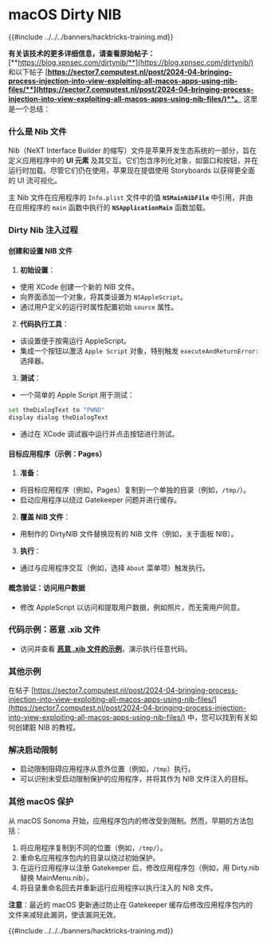 # macOS Dirty NIB

{{#include ../../../banners/hacktricks-training.md}}

**有关该技术的更多详细信息，请查看原始帖子：** [**https://blog.xpnsec.com/dirtynib/**](https://blog.xpnsec.com/dirtynib/) 和以下帖子 [**https://sector7.computest.nl/post/2024-04-bringing-process-injection-into-view-exploiting-all-macos-apps-using-nib-files/**](https://sector7.computest.nl/post/2024-04-bringing-process-injection-into-view-exploiting-all-macos-apps-using-nib-files/)**。** 这里是一个总结：

### 什么是 Nib 文件

Nib（NeXT Interface Builder 的缩写）文件是苹果开发生态系统的一部分，旨在定义应用程序中的 **UI 元素** 及其交互。它们包含序列化对象，如窗口和按钮，并在运行时加载。尽管它们仍在使用，苹果现在提倡使用 Storyboards 以获得更全面的 UI 流可视化。

主 Nib 文件在应用程序的 `Info.plist` 文件中的值 **`NSMainNibFile`** 中引用，并由在应用程序的 `main` 函数中执行的 **`NSApplicationMain`** 函数加载。

### Dirty Nib 注入过程

#### 创建和设置 NIB 文件

1. **初始设置**：
- 使用 XCode 创建一个新的 NIB 文件。
- 向界面添加一个对象，将其类设置为 `NSAppleScript`。
- 通过用户定义的运行时属性配置初始 `source` 属性。
2. **代码执行工具**：
- 该设置便于按需运行 AppleScript。
- 集成一个按钮以激活 `Apple Script` 对象，特别触发 `executeAndReturnError:` 选择器。
3. **测试**：

- 一个简单的 Apple Script 用于测试：

```bash
set theDialogText to "PWND"
display dialog theDialogText
```

- 通过在 XCode 调试器中运行并点击按钮进行测试。

#### 目标应用程序（示例：Pages）

1. **准备**：
- 将目标应用程序（例如，Pages）复制到一个单独的目录（例如，`/tmp/`）。
- 启动应用程序以绕过 Gatekeeper 问题并进行缓存。
2. **覆盖 NIB 文件**：
- 用制作的 DirtyNIB 文件替换现有的 NIB 文件（例如，关于面板 NIB）。
3. **执行**：
- 通过与应用程序交互（例如，选择 `About` 菜单项）触发执行。

#### 概念验证：访问用户数据

- 修改 AppleScript 以访问和提取用户数据，例如照片，而无需用户同意。

### 代码示例：恶意 .xib 文件

- 访问并查看 [**恶意 .xib 文件的示例**](https://gist.github.com/xpn/16bfbe5a3f64fedfcc1822d0562636b4)，演示执行任意代码。

### 其他示例

在帖子 [https://sector7.computest.nl/post/2024-04-bringing-process-injection-into-view-exploiting-all-macos-apps-using-nib-files/](https://sector7.computest.nl/post/2024-04-bringing-process-injection-into-view-exploiting-all-macos-apps-using-nib-files/) 中，您可以找到有关如何创建脏 NIB 的教程。

### 解决启动限制

- 启动限制阻碍应用程序从意外位置（例如，`/tmp`）执行。
- 可以识别未受启动限制保护的应用程序，并将其作为 NIB 文件注入的目标。

### 其他 macOS 保护

从 macOS Sonoma 开始，应用程序包内的修改受到限制。然而，早期的方法包括：

1. 将应用程序复制到不同的位置（例如，`/tmp/`）。
2. 重命名应用程序包内的目录以绕过初始保护。
3. 在运行应用程序以注册 Gatekeeper 后，修改应用程序包（例如，用 Dirty.nib 替换 MainMenu.nib）。
4. 将目录重命名回去并重新运行应用程序以执行注入的 NIB 文件。

**注意**：最近的 macOS 更新通过防止在 Gatekeeper 缓存后修改应用程序包内的文件来减轻此漏洞，使该漏洞无效。

{{#include ../../../banners/hacktricks-training.md}}
